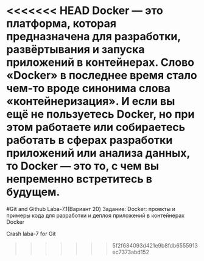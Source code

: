 <<<<<<< HEAD
Docker — это платформа, которая предназначена для разработки, развёртывания и запуска приложений в контейнерах. Слово «Docker» в последнее время стало чем-то вроде синонима слова «контейнеризация». И если вы ещё не пользуетесь Docker, но при этом работаете или собираетесь работать в сферах разработки приложений или анализа данных, то Docker — это то, с чем вы непременно встретитесь в будущем.
=======
#Git and Github Laba-7.1(Вариант 20)
Задание:
Docker: проекты и примеры кода для разработки и деплоя
приложений в контейнерах Docker

Crash laba-7 for Git
>>>>>>> 5f2f684093d421e9b8fdb6555913ec7373abd152
